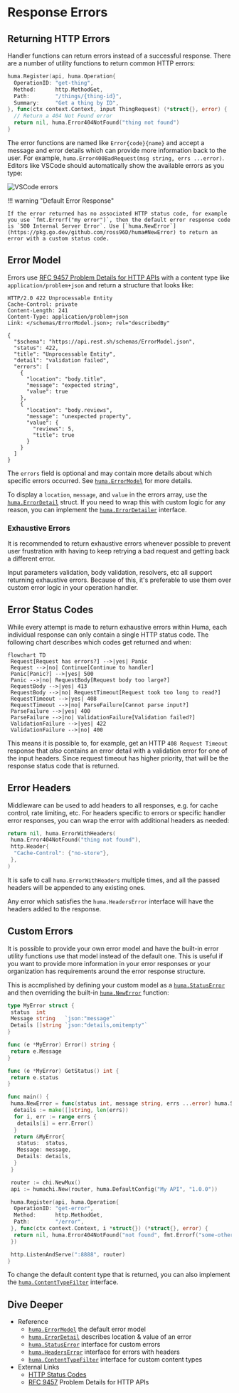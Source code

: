 # Response Errors

## Returning HTTP Errors

Handler functions can return errors instead of a successful response. There are a number of utility functions to return common HTTP errors:

```go title="code.go" hl_lines="7-8"
huma.Register(api, huma.Operation{
  OperationID: "get-thing",
  Method:      http.MethodGet,
  Path:        "/things/{thing-id}",
  Summary:     "Get a thing by ID",
}, func(ctx context.Context, input ThingRequest) (*struct{}, error) {
  // Return a 404 Not Found error
  return nil, huma.Error404NotFound("thing not found")
}
```

The error functions are named like `Error{code}{name}` and accept a message and error details which can provide more information back to the user. For example, `huma.Error400BadRequest(msg string, errs ...error)`. Editors like VSCode should automatically show the available errors as you type:

![VSCode errors](vscode-errors.png)

!!! warning "Default Error Response"

    If the error returned has no associated HTTP status code, for example you use `fmt.Errorf("my error")`, then the default error response code is `500 Internal Server Error`. Use [`huma.NewError`](https://pkg.go.dev/github.com/ross96D/huma#NewError) to return an error with a custom status code.

## Error Model

Errors use [RFC 9457 Problem Details for HTTP APIs](https://tools.ietf.org/html/rfc9457) with a content type like `application/problem+json` and return a structure that looks like:

```http title="HTTP Response"
HTTP/2.0 422 Unprocessable Entity
Cache-Control: private
Content-Length: 241
Content-Type: application/problem+json
Link: </schemas/ErrorModel.json>; rel="describedBy"

{
  "$schema": "https://api.rest.sh/schemas/ErrorModel.json",
  "status": 422,
  "title": "Unprocessable Entity",
  "detail": "validation failed",
  "errors": [
    {
      "location": "body.title",
      "message": "expected string",
      "value": true
    },
    {
      "location": "body.reviews",
      "message": "unexpected property",
      "value": {
        "reviews": 5,
        "title": true
      }
    }
  ]
}
```

The `errors` field is optional and may contain more details about which specific errors occurred. See [`huma.ErrorModel`](https://pkg.go.dev/github.com/ross96D/huma#ErrorModel) for more details.

To display a `location`, `message`, and `value` in the errors array, use the [`huma.ErrorDetail`](https://pkg.go.dev/github.com/ross96D/huma#ErrorDetail) struct. If you need to wrap this with custom logic for any reason, you can implement the [`huma.ErrorDetailer`](https://pkg.go.dev/github.com/ross96D/huma#ErrorDetailer) interface.

### Exhaustive Errors

It is recommended to return exhaustive errors whenever possible to prevent user frustration with having to keep retrying a bad request and getting back a different error.

Input parameters validation, body validation, resolvers, etc all support returning exhaustive errors. Because of this, it's preferable to use them over custom error logic in your operation handler.

## Error Status Codes

While every attempt is made to return exhaustive errors within Huma, each individual response can only contain a single HTTP status code. The following chart describes which codes get returned and when:

```mermaid
flowchart TD
 Request[Request has errors?] -->|yes| Panic
 Request -->|no| Continue[Continue to handler]
 Panic[Panic?] -->|yes| 500
 Panic -->|no| RequestBody[Request body too large?]
 RequestBody -->|yes| 413
 RequestBody -->|no| RequestTimeout[Request took too long to read?]
 RequestTimeout -->|yes| 408
 RequestTimeout -->|no| ParseFailure[Cannot parse input?]
 ParseFailure -->|yes| 400
 ParseFailure -->|no| ValidationFailure[Validation failed?]
 ValidationFailure -->|yes| 422
 ValidationFailure -->|no| 400
```

This means it is possible to, for example, get an HTTP `408 Request Timeout` response that _also_ contains an error detail with a validation error for one of the input headers. Since request timeout has higher priority, that will be the response status code that is returned.

## Error Headers

Middleware can be used to add headers to all responses, e.g. for cache control, rate limiting, etc. For headers specific to errors or specific handler error responses, you can wrap the error with additional headers as needed:

```go title="code.go" hl_lines="1-3"
return nil, huma.ErrorWithHeaders(
 huma.Error404NotFound("thing not found"),
 http.Header{
  "Cache-Control": {"no-store"},
 },
)
```

It is safe to call `huma.ErrorWithHeaders` multiple times, and all the passed headers will be appended to any existing ones.

Any error which satisfies the `huma.HeadersError` interface will have the headers added to the response.

## Custom Errors

It is possible to provide your own error model and have the built-in error utility functions use that model instead of the default one. This is useful if you want to provide more information in your error responses or your organization has requirements around the error response structure.

This is accmplished by defining your custom model as a [`huma.StatusError`](https://pkg.go.dev/github.com/ross96D/huma#StatusError) and then overriding the built-in [`huma.NewError`](https://pkg.go.dev/github.com/ross96D/huma#NewError) function:

```go title="code.go" hl_lines="1-13 16-26 36"
type MyError struct {
 status  int
 Message string   `json:"message"`
 Details []string `json:"details,omitempty"`
}

func (e *MyError) Error() string {
 return e.Message
}

func (e *MyError) GetStatus() int {
 return e.status
}

func main() {
 huma.NewError = func(status int, message string, errs ...error) huma.StatusError {
  details := make([]string, len(errs))
  for i, err := range errs {
   details[i] = err.Error()
  }
  return &MyError{
   status:  status,
   Message: message,
   Details: details,
  }
 }

 router := chi.NewMux()
 api := humachi.New(router, huma.DefaultConfig("My API", "1.0.0"))

 huma.Register(api, huma.Operation{
  OperationID: "get-error",
  Method:      http.MethodGet,
  Path:        "/error",
 }, func(ctx context.Context, i *struct{}) (*struct{}, error) {
  return nil, huma.Error404NotFound("not found", fmt.Errorf("some-other-error"))
 })

 http.ListenAndServe(":8888", router)
}
```

To change the default content type that is returned, you can also implement the [`huma.ContentTypeFilter`](https://pkg.go.dev/github.com/ross96D/huma#ContentTypeFilter) interface.

## Dive Deeper

- Reference
  - [`huma.ErrorModel`](https://pkg.go.dev/github.com/ross96D/huma#ErrorModel) the default error model
  - [`huma.ErrorDetail`](https://pkg.go.dev/github.com/ross96D/huma#ErrorDetail) describes location & value of an error
  - [`huma.StatusError`](https://pkg.go.dev/github.com/ross96D/huma#StatusError) interface for custom errors
  - [`huma.HeadersError`](https://pkg.go.dev/github.com/ross96D/huma#HeadersError) interface for errors with headers
  - [`huma.ContentTypeFilter`](https://pkg.go.dev/github.com/ross96D/huma#ContentTypeFilter) interface for custom content types
- External Links
  - [HTTP Status Codes](https://developer.mozilla.org/en-US/docs/Web/HTTP/Status)
  - [RFC 9457](https://tools.ietf.org/html/rfc9457) Problem Details for HTTP APIs
